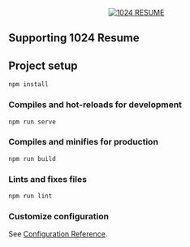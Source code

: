 <p align="center">
<a href="https://resume.1024.cool"><img src="https://user-images.githubusercontent.com/51536312/80960831-3bc26900-8e3c-11ea-91e0-47c707b3a14b.png" alt="1024 RESUME" style="max-width:100%;"></a>
</p>

## [](#supporting-vuejs)Supporting 1024 Resume

## Project setup
```
npm install
```

### Compiles and hot-reloads for development
```
npm run serve
```

### Compiles and minifies for production
```
npm run build
```

### Lints and fixes files
```
npm run lint
```

### Customize configuration
See [Configuration Reference](https://cli.vuejs.org/config/).
